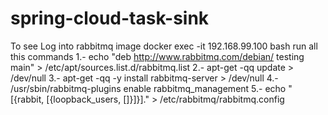 # spring-cloud-task-sink
To see Log into rabbitmq image docker exec -it 192.168.99.100 bash
run all this commands
1.- echo "deb http://www.rabbitmq.com/debian/ testing main" > /etc/apt/sources.list.d/rabbitmq.list
2.- apt-get -qq update > /dev/null
3.- apt-get -qq -y install rabbitmq-server > /dev/null
4.- /usr/sbin/rabbitmq-plugins enable rabbitmq_management
5.- echo "[{rabbit, [{loopback_users, []}]}]." > /etc/rabbitmq/rabbitmq.config
